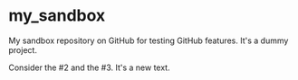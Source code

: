 # my_sandbox
My sandbox repository on GitHub for testing GitHub features.
It's a dummy project.

Consider the #2 and the #3. It's a new text.